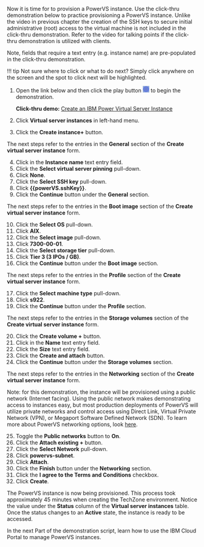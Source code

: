 Now it is time for to provision a PowerVS instance. Use the click-thru demonstration below to practice provisioning a PowerVS instance. Unlike the video in previous chapter the creation of the SSH keys to secure initial administrative (root) access to the virtual machine is not included in the click-thru demonstration. Refer to the video for talking points if the click-thru demonstration is utilized with clients.

Note, fields that require a text entry (e.g. instance name) are pre-populated in the click-thru demonstration.

!!! tip
    Not sure where to click or what to do next? Simply click anywhere on the screen and the spot to click next will be highlighted.

1. Open the link below and then click the play button ![](_attachments/ClickThruPlayButton.png) to begin the demonstration.

    **Click-thru demo:** <a href="https://ibm.github.io/SalesEnablement-PowerVS-L3/includes/Provisioning-an-Instance/index.html" target ="_blank">Create an IBM Power Virtual Server Instance</a>

2. Click **Virtual server instances** in left-hand menu.
3. Click the **Create instance+** button.

The next steps refer to the entries in the **General** section of the **Create virtual server instance** form.

4. Click in the **Instance name** text entry field.
5. Click the **Select virtual server pinning** pull-down.
6. Click **None**.
7. Click the **Select SSH key** pull-down.
8. Click **{{powerVS.sshKey}}**.
9. Click the **Continue** button under the **General** section.

The next steps refer to the entries in the **Boot image** section of the **Create virtual server instance** form.

10. Click the **Select OS** pull-down.
11. Click **AIX**.
12. Click the **Select image** pull-down.
13. Click **7300-00-01**.
14. Click the **Select storage tier** pull-down.
15. Click **Tier 3 (3 IPOs / GB)**.
16. Click the **Continue** button under the **Boot image** section.

The next steps refer to the entries in the **Profile** section of the **Create virtual server instance** form.

17. Click the **Select machine type** pull-down.
18. Click **s922**.
19. Click the **Continue** button under the **Profile** section.

The next steps refer to the entries in the **Storage volumes** section of the **Create virtual server instance** form.

20. Click the **Create volume +** button.
21. Click in the **Name** text entry field.
22. Click the **Size** text entry field.
23. Click the **Create and attach** button.
24. Click the **Continue** button under the **Storage volumes** section.

The next steps refer to the entries in the **Networking** section of the **Create virtual server instance** form.

Note: for this demonstration, the instance will be provisioned using a public network (Internet facing). Using the public network makes demonstrating access to instances easy, but most production deployments of PowerVS will utilize private networks and control access using Direct Link, Virtual Private Network (VPN), or Megaport Software Defined Network (SDN). To learn more about PowerVS networking options, look <a href="https://cloud.ibm.com/docs/power-iaas?topic=power-iaas-network-architecture-diagrams" target="_blank"> here</a>.

25. Toggle the **Public networks** button to **On**.
26. Click the **Attach existing +** button.
27. Click the **Select Network** pull-down.
28. Click **powervs-subnet**.
29. Click **Attach**.
30. Click the **Finish** button under the **Networking** section.
31. Click the **I agree to the Terms and Conditions** checkbox.
32. Click **Create**.

The PowerVS instance is now being provisioned. This process took approximately 45 minutes when creating the TechZone environment. Notice the value under the **Status** column of the **Virtual server instances** table. Once the status changes to an **Active** state, the instance is ready to be accessed.

In the next Part of the demonstration script, learn how to use the IBM Cloud Portal to manage PowerVS instances.
